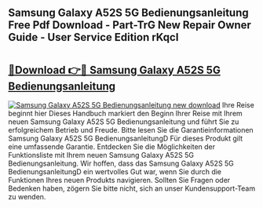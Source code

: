 ## Samsung Galaxy A52S 5G Bedienungsanleitung Free Pdf Download - Part-TrG New Repair Owner Guide - User Service Edition rKqcI

# <h2><a href="http://df0698.blite.top/?on=Samsung+Galaxy+A52S+5G+Bedienungsanleitung">🔗Download 👉🔴 Samsung Galaxy A52S 5G Bedienungsanleitung</a></h2>

[![Samsung Galaxy A52S 5G Bedienungsanleitung new download](https://i.imgur.com/lujVjoI.png)](http://df0698.blite.top/?on=Samsung+Galaxy+A52S+5G+Bedienungsanleitung)
Ihre Reise beginnt hier Dieses Handbuch markiert den Beginn Ihrer Reise mit Ihrem neuen Samsung Galaxy A52S 5G Bedienungsanleitung und führt Sie zu erfolgreichem Betrieb und Freude. Bitte lesen Sie die Garantieinformationen Samsung Galaxy A52S 5G BedienungsanleitungD Für dieses Produkt gilt eine umfassende Garantie. Entdecken Sie die Möglichkeiten der Funktionsliste mit Ihrem neuen Samsung Galaxy A52S 5G Bedienungsanleitung. Wir hoffen, dass das Samsung Galaxy A52S 5G BedienungsanleitungD ein wertvolles Gut war, wenn Sie durch die Funktionen Ihres neuen Produkts navigieren. Sollten Sie Fragen oder Bedenken haben, zögern Sie bitte nicht, sich an unser Kundensupport-Team zu wenden.
